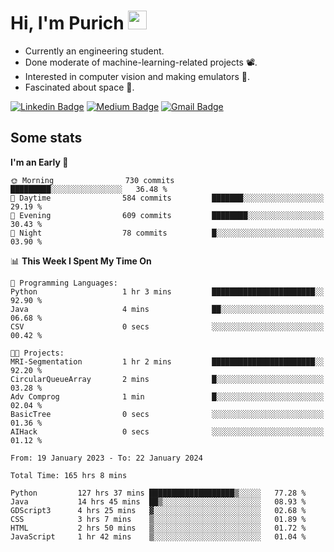 <h1 align="left">Hi, I'm Purich
<img src="https://media.giphy.com/media/hvRJCLFzcasrR4ia7z/giphy.gif" width="30px"/></h1>

* Currently an engineering student.
* Done moderate of machine-learning-related projects :film_projector:.
* Interested in computer vision and making emulators :space_invader:.
* Fascinated about space :milky_way:.

[![Linkedin Badge](https://img.shields.io/badge/-Purich-blue?style=flat-square&logo=Linkedin&logoColor=white&link=https://www.linkedin.com/in/purich-siritip-16b3b3255/)](https://www.linkedin.com/in/purich-siritip-16b3b3255) [![Medium Badge](https://img.shields.io/badge/-@purich-gray?style=flat-square&labelColor=000000&logo=Medium&link=https://medium.com/@phuritsiritip)](https://medium.com/@phuritsiritip)
[![Gmail Badge](https://img.shields.io/badge/-mark.phurit@gmail.com-c14438?style=flat-square&logo=Gmail&logoColor=white&link=mailto:mark.phurit@gmail.com)](mailto:mark.phurit@gmail.com)

## Some stats

  
  <!--START_SECTION:waka-->
**I'm an Early 🐤** 

```text
🌞 Morning                730 commits         █████████░░░░░░░░░░░░░░░░   36.48 % 
🌆 Daytime                584 commits         ███████░░░░░░░░░░░░░░░░░░   29.19 % 
🌃 Evening                609 commits         ████████░░░░░░░░░░░░░░░░░   30.43 % 
🌙 Night                  78 commits          █░░░░░░░░░░░░░░░░░░░░░░░░   03.90 % 
```


📊 **This Week I Spent My Time On** 

```text
💬 Programming Languages: 
Python                   1 hr 3 mins         ███████████████████████░░   92.90 % 
Java                     4 mins              ██░░░░░░░░░░░░░░░░░░░░░░░   06.68 % 
CSV                      0 secs              ░░░░░░░░░░░░░░░░░░░░░░░░░   00.42 % 

🐱‍💻 Projects: 
MRI-Segmentation         1 hr 2 mins         ███████████████████████░░   92.20 % 
CircularQueueArray       2 mins              █░░░░░░░░░░░░░░░░░░░░░░░░   03.28 % 
Adv Comprog              1 min               █░░░░░░░░░░░░░░░░░░░░░░░░   02.04 % 
BasicTree                0 secs              ░░░░░░░░░░░░░░░░░░░░░░░░░   01.36 % 
AIHack                   0 secs              ░░░░░░░░░░░░░░░░░░░░░░░░░   01.12 % 
```


<!--END_SECTION:waka-->

  <!--START_SECTION:waka-simple-->

```text
From: 19 January 2023 - To: 22 January 2024

Total Time: 165 hrs 8 mins

Python         127 hrs 37 mins ███████████████████▒░░░░░   77.28 %
Java           14 hrs 45 mins  ██▒░░░░░░░░░░░░░░░░░░░░░░   08.93 %
GDScript3      4 hrs 25 mins   ▓░░░░░░░░░░░░░░░░░░░░░░░░   02.68 %
CSS            3 hrs 7 mins    ▒░░░░░░░░░░░░░░░░░░░░░░░░   01.89 %
HTML           2 hrs 50 mins   ▒░░░░░░░░░░░░░░░░░░░░░░░░   01.72 %
JavaScript     1 hr 42 mins    ▒░░░░░░░░░░░░░░░░░░░░░░░░   01.04 %
```

<!--END_SECTION:waka-simple-->

  <!--![Anurag's GitHub stats](https://github-readme-stats.vercel.app/api?username=vikimark&show_icons=true&theme=gruvbox_light)-->
  
<!--
**vikimark/vikimark** is a ✨ _special_ ✨ repository because its `README.md` (this file) appears on your GitHub profile.

Here are some ideas to get you started:

- 🔭 I’m currently working on ...
- 🌱 I’m currently learning ...
- 👯 I’m looking to collaborate on ...
- 🤔 I’m looking for help with ...
- 💬 Ask me about ...
- 📫 How to reach me: ...
- 😄 Pronouns: ...
- ⚡ Fun fact: ...
-->
